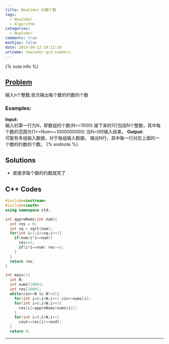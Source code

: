 ```yaml
---
title: NowCoder-约数个数
tags:
  - NowCoder
  - Algorithm
categories:
  - NowCoder
comments: true
mathjax: false
date: 2019-09-12 19:12:10
urlname: nowcoder-gcd-numbers
---
```


<meta name="referrer" content="no-referrer" />

{% note info %}
## [Problem](https://www.nowcoder.com/practice/04c8a5ea209d41798d23b59f053fa4d6?tpId=40&tqId=21334&tPage=1&rp=1&ru=/ta/kaoyan&qru=/ta/kaoyan/question-ranking)   
输入n个整数,依次输出每个数的约数的个数

### Examples:
**Input:**   
输入的第一行为N，即数组的个数(N<=1000)
接下来的1行包括N个整数，其中每个数的范围为(1<=Num<=1000000000)
当N=0时输入结束。
**Output:**  
可能有多组输入数据，对于每组输入数据，
输出N行，其中每一行对应上面的一个数的约数的个数。
{% endnote %}
<!--more-->

## Solutions
- 直接求每个数的约数就完了

## C++ Codes

```C++
#include<iostream>
#include<cmath>
using namespace std;

int approNums(int num){
  int res = 0;
  int sq = sqrt(num);
  for(int i=1;i<=sq;i++){
    if(num/i*i==num){
      res+=2;
      if(i*i==num) res-=1;
    }
  }
  return res;
}

int main(){
  int N;
  int nums[1000];
  int res[1000];
  while(cin>>N && N!=0){
    for(int i=0;i<N;i++) cin>>nums[i];
    for(int i=0;i<N;i++){
      res[i]=approNums(nums[i]);
    }
    for(int i=0;i<N;i++)
      cout<<res[i]<<endl;
  }
  return 0;
```


------
